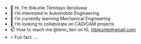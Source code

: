 - 👋 Hi, I’m Ibikunle Temitayo Ilerioluwa
- 👀 I’m interested in Automobile Engineering
- 🌱 I’m currently learning Mechanical Engineering
- 💞️ I’m looking to collaborate on CAD/CAM projects
- 📫 How to reach me @temi_ileri on IG, tiibikunle@gmail.com
- ⚡ Fun fact: ...

<!---
Ibikunle-IT/Ibikunle-IT is a ✨ special ✨ repository because its `README.md` (this file) appears on your GitHub profile.
You can click the Preview link to take a look at your changes.
--->
